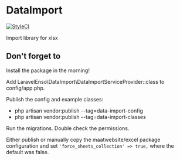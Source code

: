 # DataImport
[![StyleCI](https://styleci.io/repos/89221336/shield?branch=master)](https://styleci.io/repos/89221336)

Import library for xlsx

## Don't forget to

Install the package in the morning!

Add LaravelEnso\DataImport\DataImportServiceProvider::class to config/app.php.

Publish the config and example classes:
* php artisan vendor:publish --tag=data-import-config
* php artisan vendor:publish --tag=data-import-classes

Run the migrations.
Double check the permissions.

Either publish or manually copy the maatwebsite/excel package configuration
and set `'force_sheets_collection' => true,` where the default was false.